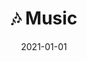 ---
title: 🎶 Music
description: Brief description of this section
cover: music.jpg
date: 2021-01-01
---
